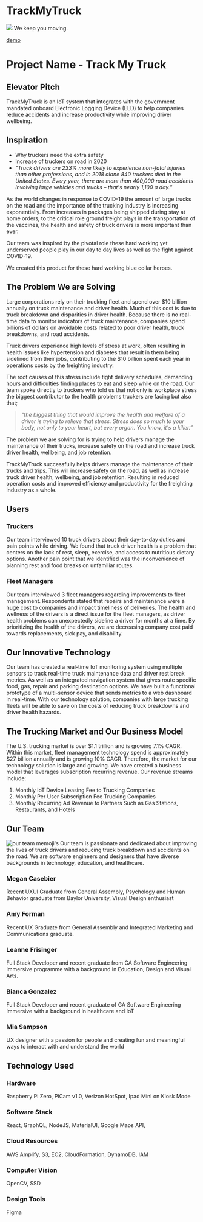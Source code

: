 # TrackMyTruck

<img src="https://upload.wikimedia.org/wikipedia/commons/2/2d/Toll_information_medium_truck_icon.svg">
We keep you moving.

[demo](href=https://www.youtube.com/watch?v=pwK_Xk2ACaU")

# Project Name - Track My Truck 
## Elevator Pitch
TrackMyTruck is an IoT system that integrates with the government mandated onboard Electronic Logging Device (ELD) to help companies reduce accidents and increase productivity while improving driver wellbeing. 

## Inspiration
- Why truckers need the extra safety
- Increase of truckers on road in 2020
- *"Truck drivers are 233% more likely to experience non-fatal injuries than other professions, and in 2018 alone 840 truckers died in the United States.
Every year, there are more than 400,000 road accidents involving large vehicles and trucks – that's nearly 1,100 a day.*”

As the world changes in response to COVID-19 the amount of large trucks on the road and the importance of the trucking industry is increasing exponentially. From increases in packages being shipped during stay at home orders, to the critical role ground freight plays in the transportation of the vaccines, the health and safety of truck drivers is more important than ever.

Our team was inspired by the pivotal role these hard working yet underserved people play in our day to day lives as well as the fight against COVID-19.

We created this product for these hard working blue collar heroes.
## The Problem We are Solving
Large corporations rely on their trucking fleet and spend over $10 billion annually on truck maintenance and driver health. Much of this cost is due to truck breakdown and disparities in driver health. Because there is no real-time data to monitor indicators of truck maintenance, companies spend billions of dollars on avoidable costs related to poor driver health, truck breakdowns, and road accidents.

Truck drivers experience high levels of stress at work, often resulting in health issues like hypertension and diabetes that result in them being sidelined from their jobs, contributing to the $10 billion spent each year in operations costs by the freighting industry.

The root causes of this stress include tight delivery schedules, demanding hours and difficulties finding places to eat and sleep while on the road. Our team spoke directly to truckers who told us that not only is workplace stress the biggest contributor to the health problems truckers are facing but also that;

>*"the biggest thing that would improve the health and welfare of a driver is trying to relieve that stress. Stress does so much to your body, not only to your heart, but every organ. You know, it's a killer.”* 

The problem we are solving for is trying to help drivers manage the maintenance of their trucks, increase safety on the road and increase truck driver health, wellbeing, and job retention.

TrackMyTruck successfully helps drivers manage the maintenance of their trucks and trips. This will increase safety on the road, as well as increase truck driver health, wellbeing, and job retention. Resulting in reduced operation costs and improved efficiency and productivity for the freighting industry as a whole. 
## Users
### Truckers
Our team interviewed 10 truck drivers about their day-to-day duties and pain points while driving. We found that truck driver health is a problem that centers on the lack of rest, sleep, exercise, and access to nutritious dietary options. Another pain point that we identified was the inconvenience of planning rest and food breaks on unfamiliar routes.
### Fleet Managers
Our team interviewed 3 fleet managers regarding improvements to fleet management. Respondents stated that repairs and maintenance were a huge cost to companies and impact timeliness of deliveries. The health and wellness of the drivers is a direct issue for the fleet managers, as driver health problems can unexpectedly sideline a driver for months at a time. By prioritizing the health of the drivers, we are decreasing company cost paid towards replacements, sick pay, and disability.
## Our Innovative Technology
Our team has created a real-time IoT monitoring system using multiple sensors to track real-time truck maintenance data and driver rest break metrics. As well as an integrated navigation system that gives route specific food, gas, repair and parking destination options. We have built a functional prototype of a multi-sensor device that sends metrics to a web dashboard in real-time. With our technology solution, companies with large trucking fleets will be able to save on the costs of reducing truck breakdowns and driver health hazards.
## The Trucking Market and Our Business Model
The U.S. trucking market is over $1.1 trillion and is growing 7.1% CAGR. Within this market, fleet management technology spend is approximately $27 billion annually and is growing 10% CAGR. Therefore, the market for our technology solution is large and growing.
We have created a business model that leverages subscription recurring revenue.
Our revenue streams include:
1. Monthly IoT Device Leasing Fee to Trucking Companies
2. Monthly Per User Subscription Fee Trucking Companies
3. Monthly Recurring Ad Revenue to Partners Such as Gas Stations, Restaurants, and Hotels
## Our Team
![our team memoji's](https://i.imgur.com/BZFzgOL.jpg)
Our team is passionate and dedicated about improving the lives of truck drivers and reducing truck breakdown and accidents on the road. We are software engineers and designers that have diverse backgrounds in technology, education, and healthcare.
### Megan Casebier
Recent UXUI Graduate from General Assembly, Psychology and Human Behavior graduate from Baylor University, Visual Design enthusiast 
### Amy Forman
Recent UX Graduate from General Assembly and Integrated Marketing and Communications graduate.
### Leanne Frisinger
Full Stack Developer and recent graduate from GA Software Engineering Immersive programme with a background in Education, Design and Visual Arts.
### Bianca Gonzalez
Full Stack Developer and recent graduate of GA Software Engineering Immersive with a background in healthcare and IoT
### Mia Sampson
UX designer with a passion for people and creating fun and meaningful ways to interact with and understand the world
 
 
## Technology Used
### Hardware
Raspberry Pi Zero, PiCam v1.0, Verizon HotSpot, Ipad Mini on Kiosk Mode
### Software Stack
React, GraphQL, NodeJS, MaterialUI, Google Maps API,
### Cloud Resources
AWS Amplify, S3, EC2, CloudFormation, DynamoDB, IAM
### Computer Vision
OpenCV, SSD
### Design Tools
Figma
